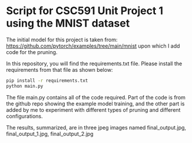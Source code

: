 # Script for CSC591 Unit Project 1 using the MNIST dataset

The initial model for this project is taken from:  https://github.com/pytorch/examples/tree/main/mnist upon which I add code for the pruning.

In this repository, you will find the requirements.txt file. Please install the requirements from that file as shown below:

```bash
pip install -r requirements.txt
python main.py
```

The file main.py contains all of the code required. Part of the code is from the github repo showing the example model training, and the other part is added by me to experiment with different types of pruning and different configurations.

The results, summarized, are in three jpeg images named final_output.jpg, final_output_1.jpg, final_output_2.jpg
